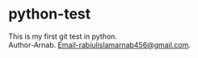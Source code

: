 # python-test
This is my first git test in python.
<br>
Author-Arnab.
Email-rabiulislamarnab456@gmail.com.
